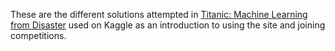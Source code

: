 These are the different solutions attempted in [Titanic: Machine Learning from Disaster]([https://www.kaggle.com/c/titanic) used on Kaggle as an introduction to using the site and joining competitions.
